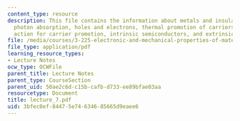 ```yaml
---
content_type: resource
description: This file contains the information about metals and insulators, semiconductors,
  photon absorption, holes and electrons, thermal promotion of carriers, law of mass
  action for carrier promotion, intrinsic semiconductors, and extrinsic semiconductors.
file: /media/courses/3-225-electronic-and-mechanical-properties-of-materials-fall-2007/3bfec0ef84475e74634685665d9eaee6_lecture_7.pdf
file_type: application/pdf
learning_resource_types:
- Lecture Notes
ocw_type: OCWFile
parent_title: Lecture Notes
parent_type: CourseSection
parent_uid: 50ae2c6d-c15b-cafb-d733-ee89bfae03aa
resourcetype: Document
title: lecture_7.pdf
uid: 3bfec0ef-8447-5e74-6346-85665d9eaee6
---
```

